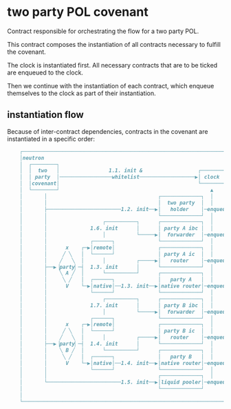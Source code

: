 # two party POL covenant

Contract responsible for orchestrating the flow for a two party POL.

This contract composes the instantiation of all contracts necessary
to fulfill the covenant.

The clock is instantiated first. All necessary contracts that are to be
ticked are enqueued to the clock.

Then we continue with the instantiation of each contract, which enqueue
themselves to the clock as part of their instantiation.

## instantiation flow

Because of inter-contract dependencies, contracts in the covenant are
instantiated in a specific order:

```md
    ┌───────────────────────────────────────────────────────────────────┐
    │neutron                                                            │
    │  ┌────────┐                                                       │
    │  │  two   │                1.1. init &                  ┌───────┐ │
    │  │ party  │─────────────────whitelist──────────────────▶│ clock │ │
    │  │covenant│                                             └───────┘ │
    │  └────────┘                                                 ▲     │
    │       │                                    ┌─────────────┐  │     │
    │       │                                    │  two party  │  │     │
    │       ├────────────────────────1.2. init──▶│   holder    │─enqueue│
    │       │                                    └─────────────┘  │     │
    │       │                  ┌──────────┐      ┌─────────────┐  │     │
    │       │              1.6. init      │      │ party A ibc │  │     │
    │       │                  │          └─────▶│  forwarder  │─enqueue│
    │       │              ┌──────┐              └─────────────┘  │     │
    │       │      x    ┌─▶│remote│              ┌─────────────┐  │     │
    │       │     ╱ ╲   │  └──────┘              │ party A ic  │  │     │
    │       │    ╱   ╲  │      │          ┌─────▶│   router    │─enqueue│
    │       ├──▶▕party▏─┤  1.3. init      │      └─────────────┘  │     │
    │       │    ╲ A ╱  │      └──────────┘      ┌─────────────┐  │     │
    │       │     ╲ ╱   │  ┌──────┐              │   party A   │  │     │
    │       │      V    └─▶│native│──1.3. init──▶│native router│─enqueue│
    │       │              └──────┘              └─────────────┘  │     │
    │       │                  ┌──────────┐      ┌─────────────┐  │     │
    │       │              1.7. init      │      │ party B ibc │  │     │
    │       │                  │          └─────▶│  forwarder  │─enqueue│
    │       │              ┌──────┐              └─────────────┘  │     │
    │       │      x    ┌─▶│remote│              ┌─────────────┐  │     │
    │       │     ╱ ╲   │  └──────┘              │ party B ic  │  │     │
    │       │    ╱   ╲  │      │          ┌─────▶│   router    │─enqueue│
    │       ├──▶▕party▏─┤  1.4. init      │      └─────────────┘  │     │
    │       │    ╲ B ╱  │      └──────────┘      ┌─────────────┐  │     │
    │       │     ╲ ╱   │  ┌──────┐              │   party B   │  │     │
    │       │      V    └─▶│native│──1.4. init──▶│native router│─enqueue│
    │       │              └──────┘              └─────────────┘  │     │
    │       │                                    ┌─────────────┐  │     │
    │       └────────────────────────1.5. init──▶│liquid pooler│─enqueue│
    │                                            └─────────────┘        │
    │                                                                   │
    └───────────────────────────────────────────────────────────────────┘
```
